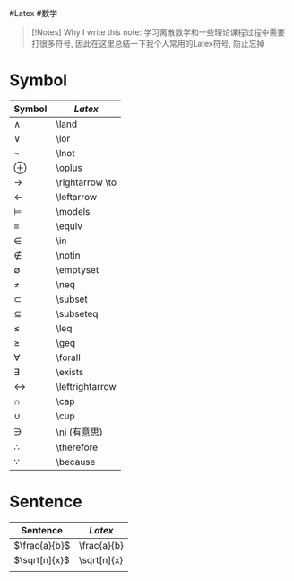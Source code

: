 #Latex #数学 

> [!Notes] Why I write this note:
> 学习离散数学和一些理论课程过程中需要打很多符号, 因此在这里总结一下我个人常用的Latex符号, 防止忘掉

# Symbol

| Symbol            | $Latex$         |
| ----------------- | --------------- |
| $\land$           | \land           |
| $\lor$            | \lor            |
| $\lnot$           | \lnot           |
| $\oplus$          | \oplus          |
| $\rightarrow$     | \rightarrow \to |
| $\leftarrow$      | \leftarrow      |
| $\models$         | \models         |
| $\equiv$          | \equiv          |
| $\in$             | \in             |
| $\notin$          | \notin          |
| $\emptyset$       | \emptyset       |
| $\neq$            | \neq            |
| $\subset$         | \subset         |
| $\subseteq$       | \subseteq       |
| $\leq$            | \leq            |
| $\geq$            | \geq            |
| $\forall$         | \forall         |
| $\exists$         | \exists         |
| $\leftrightarrow$ | \leftrightarrow |
| $\cap$            | \cap            |
| $\cup$            | \cup            |
| $\ni$             | \ni (有意思)       |
| $\therefore$      | \therefore      |
| $\because$        | \because        |

# Sentence

| Sentence      | $Latex$     |
| ------------- | ----------- |
| $\frac{a}{b}$ | \frac{a}{b} |
| $\sqrt[n]{x}$ | \sqrt[n]{x} |
|               |             |
